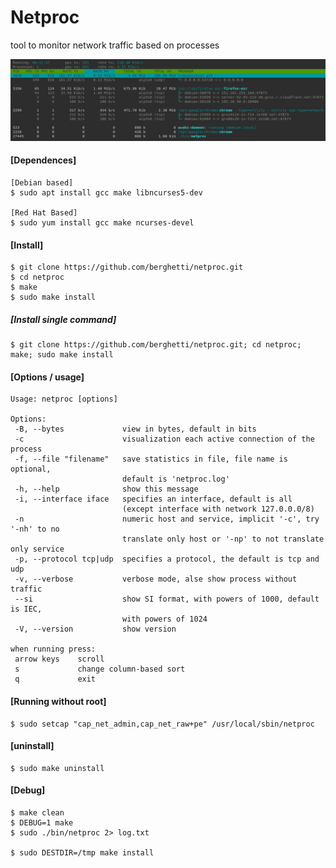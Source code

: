 # Netproc

tool to monitor network traffic based on processes


![Alt Text](img/print.png)


#### [Dependences]
    [Debian based]
    $ sudo apt install gcc make libncurses5-dev

    [Red Hat Based]
    $ sudo yum install gcc make ncurses-devel

#### [Install]
    $ git clone https://github.com/berghetti/netproc.git
    $ cd netproc
    $ make
    $ sudo make install

##### [Install single command]
    $ git clone https://github.com/berghetti/netproc.git; cd netproc; make; sudo make install

#### [Options / usage]
    Usage: netproc [options]

    Options:
     -B, --bytes             view in bytes, default in bits
     -c                      visualization each active connection of the process
     -f, --file "filename"   save statistics in file, file name is optional,
                             default is 'netproc.log'
     -h, --help              show this message
     -i, --interface iface   specifies an interface, default is all
                             (except interface with network 127.0.0.0/8)
     -n                      numeric host and service, implicit '-c', try '-nh' to no
                             translate only host or '-np' to not translate only service
     -p, --protocol tcp|udp  specifies a protocol, the default is tcp and udp
     -v, --verbose           verbose mode, alse show process without traffic
     --si                    show SI format, with powers of 1000, default is IEC,
                             with powers of 1024
     -V, --version           show version

    when running press:
     arrow keys    scroll
     s             change column-based sort
     q             exit

#### [Running without root]
    $ sudo setcap "cap_net_admin,cap_net_raw+pe" /usr/local/sbin/netproc

#### [uninstall]
    $ sudo make uninstall

#### [Debug]
    $ make clean
    $ DEBUG=1 make
    $ sudo ./bin/netproc 2> log.txt

    $ sudo DESTDIR=/tmp make install
